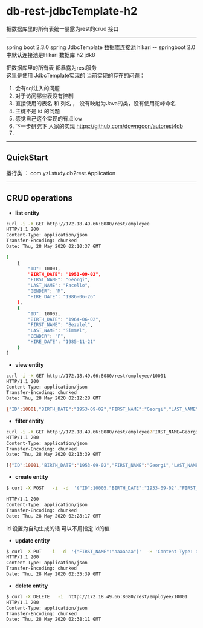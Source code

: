 # db-rest-jdbcTemplate-h2

把数据库里的所有表统一暴露为rest的crud 接口


---

spring boot  2.3.0
spring JdbcTemplate
数据库连接池  hikari -- springboot 2.0 中默认连接池是Hikari
数据库 h2
jdk8


把数据库里的所有表  都暴露为rest服务   
这里是使用 JdbcTemplate实现的
当前实现的存在的问题：

1. 会有sql注入的问题
2. 对于访问哪些表没有控制
3. 直接使用的表名 和 列名 ， 没有映射为Java的类，没有使用驼峰命名
4. 主键不是 id 的问题
5. 感觉自己这个实现的有点low
6. 下一步研究下  人家的实现 https://github.com/downgoon/autorest4db
7.  
---

## QuickStart

运行类  ： com.yzl.study.db2rest.Application


---
## CRUD operations



- **list entity**

``` bash
curl -i -X GET http://172.18.49.66:8080/rest/employee
HTTP/1.1 200
Content-Type: application/json
Transfer-Encoding: chunked
Date: Thu, 28 May 2020 02:10:37 GMT

[
    {
        "ID": 10001,
        "BIRTH_DATE": "1953-09-02",
        "FIRST_NAME": "Georgi",
        "LAST_NAME": "Facello",
        "GENDER": "M",
        "HIRE_DATE": "1986-06-26"
    },
    {
        "ID": 10002,
        "BIRTH_DATE": "1964-06-02",
        "FIRST_NAME": "Bezalel",
        "LAST_NAME": "Simmel",
        "GENDER": "F",
        "HIRE_DATE": "1985-11-21"
    }
]

```   





- **view entity**

``` bash
curl -i -X GET http://172.18.49.66:8080/rest/employee/10001
HTTP/1.1 200
Content-Type: application/json
Transfer-Encoding: chunked
Date: Thu, 28 May 2020 02:12:28 GMT

{"ID":10001,"BIRTH_DATE":"1953-09-02","FIRST_NAME":"Georgi","LAST_NAME":"Facello","GENDER":"M","HIRE_DATE":"1986-06-26"}
```   


- **filter entity**

``` bash
curl -i -X GET http://172.18.49.66:8080/rest/employee?FIRST_NAME=Georgi
HTTP/1.1 200
Content-Type: application/json
Transfer-Encoding: chunked
Date: Thu, 28 May 2020 02:13:39 GMT

[{"ID":10001,"BIRTH_DATE":"1953-09-02","FIRST_NAME":"Georgi","LAST_NAME":"Facello","GENDER":"M","HIRE_DATE":"1986-06-26"}]
``` 



- **create entity**

``` bash
$ curl -X POST   -i  -d  '{"ID":10005,"BIRTH_DATE":"1953-09-02","FIRST_NAME":"zhonglei","LAST_NAME":"yang","GENDER":"M","HIRE_DATE":"1986-06-26"}'  -H 'Content-Type: application/json'   http://172.18.49.66:8080/rest/employee

HTTP/1.1 200 
Content-Type: application/json
Transfer-Encoding: chunked
Date: Thu, 28 May 2020 02:28:17 GMT

``` 
id 设置为自动生成的话  可以不用指定 id的值



- **update entity**

``` bash
$ curl -X PUT   -i  -d  '{"FIRST_NAME":"aaaaaaa"}'  -H 'Content-Type: application/json'   http://172.18.49.66:8080/rest/employee/10001
HTTP/1.1 200 
Content-Type: application/json
Transfer-Encoding: chunked
Date: Thu, 28 May 2020 02:35:39 GMT

``` 




- **delete entity**
``` bash
$ curl -X DELETE   -i  http://172.18.49.66:8080/rest/employee/10001
HTTP/1.1 200 
Content-Type: application/json
Transfer-Encoding: chunked
Date: Thu, 28 May 2020 02:38:11 GMT
```






